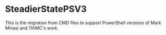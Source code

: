 # SteadierStatePSV3
This is the migration from CMD files to support PowerShell versions of Mark Minasi and 7thMC's work.
